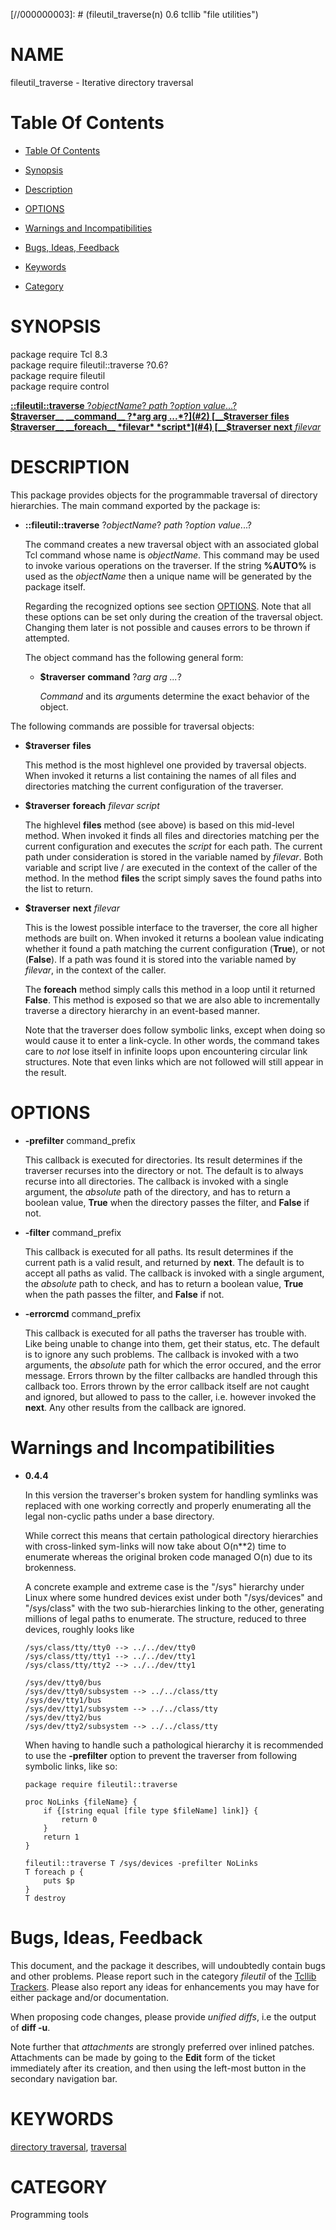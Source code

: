 
[//000000001]: # (fileutil_traverse - file utilities)
[//000000002]: # (Generated from file 'traverse.man' by tcllib/doctools with format 'markdown')
[//000000003]: # (fileutil_traverse(n) 0.6 tcllib "file utilities")

# NAME

fileutil_traverse - Iterative directory traversal

# <a name='toc'></a>Table Of Contents

  -  [Table Of Contents](#toc)

  -  [Synopsis](#synopsis)

  -  [Description](#section1)

  -  [OPTIONS](#section2)

  -  [Warnings and Incompatibilities](#section3)

  -  [Bugs, Ideas, Feedback](#section4)

  -  [Keywords](#keywords)

  -  [Category](#category)

# <a name='synopsis'></a>SYNOPSIS

package require Tcl 8.3  
package require fileutil::traverse ?0.6?  
package require fileutil  
package require control  

[__::fileutil::traverse__ ?*objectName*? *path* ?*option* *value*...?](#1)  
[__$traverser__ __command__ ?*arg arg ...*?](#2)  
[__$traverser__ __files__](#3)  
[__$traverser__ __foreach__ *filevar* *script*](#4)  
[__$traverser__ __next__ *filevar*](#5)  

# <a name='description'></a>DESCRIPTION

This package provides objects for the programmable traversal of directory
hierarchies. The main command exported by the package is:

  - <a name='1'></a>__::fileutil::traverse__ ?*objectName*? *path* ?*option* *value*...?

    The command creates a new traversal object with an associated global Tcl
    command whose name is *objectName*. This command may be used to invoke
    various operations on the traverser. If the string __%AUTO%__ is used as the
    *objectName* then a unique name will be generated by the package itself.

    Regarding the recognized options see section [OPTIONS](#section2). Note that
    all these options can be set only during the creation of the traversal
    object. Changing them later is not possible and causes errors to be thrown
    if attempted.

    The object command has the following general form:

      * <a name='2'></a>__$traverser__ __command__ ?*arg arg ...*?

        *Command* and its *arg*uments determine the exact behavior of the
        object.

The following commands are possible for traversal objects:

  - <a name='3'></a>__$traverser__ __files__

    This method is the most highlevel one provided by traversal objects. When
    invoked it returns a list containing the names of all files and directories
    matching the current configuration of the traverser.

  - <a name='4'></a>__$traverser__ __foreach__ *filevar* *script*

    The highlevel __files__ method (see above) is based on this mid-level
    method. When invoked it finds all files and directories matching per the
    current configuration and executes the *script* for each path. The current
    path under consideration is stored in the variable named by *filevar*. Both
    variable and script live / are executed in the context of the caller of the
    method. In the method __files__ the script simply saves the found paths into
    the list to return.

  - <a name='5'></a>__$traverser__ __next__ *filevar*

    This is the lowest possible interface to the traverser, the core all higher
    methods are built on. When invoked it returns a boolean value indicating
    whether it found a path matching the current configuration (__True__), or
    not (__False__). If a path was found it is stored into the variable named by
    *filevar*, in the context of the caller.

    The __foreach__ method simply calls this method in a loop until it returned
    __False__. This method is exposed so that we are also able to incrementally
    traverse a directory hierarchy in an event-based manner.

    Note that the traverser does follow symbolic links, except when doing so
    would cause it to enter a link-cycle. In other words, the command takes care
    to *not* lose itself in infinite loops upon encountering circular link
    structures. Note that even links which are not followed will still appear in
    the result.

# <a name='section2'></a>OPTIONS

  - __-prefilter__ command_prefix

    This callback is executed for directories. Its result determines if the
    traverser recurses into the directory or not. The default is to always
    recurse into all directories. The callback is invoked with a single
    argument, the *absolute* path of the directory, and has to return a boolean
    value, __True__ when the directory passes the filter, and __False__ if not.

  - __-filter__ command_prefix

    This callback is executed for all paths. Its result determines if the
    current path is a valid result, and returned by __next__. The default is to
    accept all paths as valid. The callback is invoked with a single argument,
    the *absolute* path to check, and has to return a boolean value, __True__
    when the path passes the filter, and __False__ if not.

  - __-errorcmd__ command_prefix

    This callback is executed for all paths the traverser has trouble with. Like
    being unable to change into them, get their status, etc. The default is to
    ignore any such problems. The callback is invoked with a two arguments, the
    *absolute* path for which the error occured, and the error message. Errors
    thrown by the filter callbacks are handled through this callback too. Errors
    thrown by the error callback itself are not caught and ignored, but allowed
    to pass to the caller, i.e. however invoked the __next__. Any other results
    from the callback are ignored.

# <a name='section3'></a>Warnings and Incompatibilities

  - __0.4.4__

    In this version the traverser's broken system for handling symlinks was
    replaced with one working correctly and properly enumerating all the legal
    non-cyclic paths under a base directory.

    While correct this means that certain pathological directory hierarchies
    with cross-linked sym-links will now take about O(n**2) time to enumerate
    whereas the original broken code managed O(n) due to its brokenness.

    A concrete example and extreme case is the "/sys" hierarchy under Linux
    where some hundred devices exist under both "/sys/devices" and "/sys/class"
    with the two sub-hierarchies linking to the other, generating millions of
    legal paths to enumerate. The structure, reduced to three devices, roughly
    looks like

        /sys/class/tty/tty0 --> ../../dev/tty0
        /sys/class/tty/tty1 --> ../../dev/tty1
        /sys/class/tty/tty2 --> ../../dev/tty1

        /sys/dev/tty0/bus
        /sys/dev/tty0/subsystem --> ../../class/tty
        /sys/dev/tty1/bus
        /sys/dev/tty1/subsystem --> ../../class/tty
        /sys/dev/tty2/bus
        /sys/dev/tty2/subsystem --> ../../class/tty

    When having to handle such a pathological hierarchy it is recommended to use
    the __-prefilter__ option to prevent the traverser from following symbolic
    links, like so:

        package require fileutil::traverse

        proc NoLinks {fileName} {
            if {[string equal [file type $fileName] link]} {
                return 0
            }
            return 1
        }

        fileutil::traverse T /sys/devices -prefilter NoLinks
        T foreach p {
            puts $p
        }
        T destroy

# <a name='section4'></a>Bugs, Ideas, Feedback

This document, and the package it describes, will undoubtedly contain bugs and
other problems. Please report such in the category *fileutil* of the [Tcllib
Trackers](http://core.tcl.tk/tcllib/reportlist). Please also report any ideas
for enhancements you may have for either package and/or documentation.

When proposing code changes, please provide *unified diffs*, i.e the output of
__diff -u__.

Note further that *attachments* are strongly preferred over inlined patches.
Attachments can be made by going to the __Edit__ form of the ticket immediately
after its creation, and then using the left-most button in the secondary
navigation bar.

# <a name='keywords'></a>KEYWORDS

[directory traversal](../../../../index.md#directory_traversal),
[traversal](../../../../index.md#traversal)

# <a name='category'></a>CATEGORY

Programming tools
